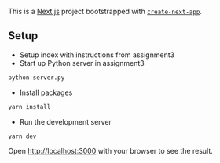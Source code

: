 This is a [Next.js](https://nextjs.org/) project bootstrapped with [`create-next-app`](https://github.com/vercel/next.js/tree/canary/packages/create-next-app).

## Setup
- Setup index with instructions from assignment3
- Start up Python server in assignment3
```bash
python server.py
```

- Install packages
```bash
yarn install
```

- Run the development server
```bash
yarn dev
```

Open [http://localhost:3000](http://localhost:3000) with your browser to see the result.

